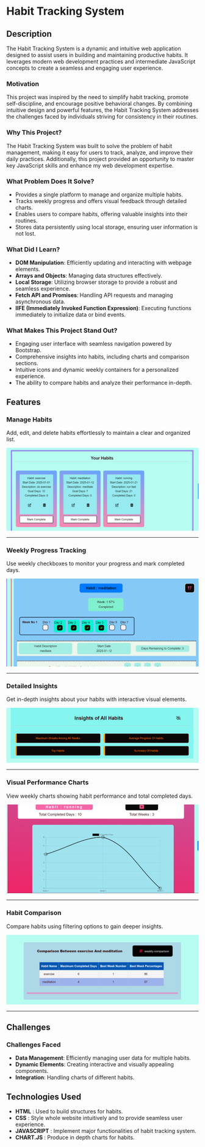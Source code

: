 # Habit Tracking System

## Description

The Habit Tracking System is a dynamic and intuitive web application designed to assist users in building and maintaining productive habits. It leverages modern web development practices and intermediate JavaScript concepts to create a seamless and engaging user experience.

### Motivation

This project was inspired by the need to simplify habit tracking, promote self-discipline, and encourage positive behavioral changes. By combining intuitive design and powerful features, the Habit Tracking System addresses the challenges faced by individuals striving for consistency in their routines.

### Why This Project?

The Habit Tracking System was built to solve the problem of habit management, making it easy for users to track, analyze, and improve their daily practices. Additionally, this project provided an opportunity to master key JavaScript skills and enhance my web development expertise.

### What Problem Does It Solve?

- Provides a single platform to manage and organize multiple habits.
- Tracks weekly progress and offers visual feedback through detailed charts.
- Enables users to compare habits, offering valuable insights into their routines.
- Stores data persistently using local storage, ensuring user information is not lost.

### What Did I Learn?

- **DOM Manipulation**: Efficiently updating and interacting with webpage elements.
- **Arrays and Objects**: Managing data structures effectively.
- **Local Storage**: Utilizing browser storage to provide a robust and seamless experience.
- **Fetch API and Promises**: Handling API requests and managing asynchronous data.
- **IIFE (Immediately Invoked Function Expression)**: Executing functions immediately to initialize data or bind events.

### What Makes This Project Stand Out?

- Engaging user interface with seamless navigation powered by Bootstrap.
- Comprehensive insights into habits, including charts and comparison sections.
- Intuitive icons and dynamic weekly containers for a personalized experience.
- The ability to compare habits and analyze their performance in-depth.

## Features

### Manage Habits
Add, edit, and delete habits effortlessly to maintain a clear and organized list.

![Cards displaying all habits](images/featuresImages/habit-cards.png)

---

### Weekly Progress Tracking
Use weekly checkboxes to monitor your progress and mark completed days.

![Weekly containers for each habit displaying checkboxes](images/featuresImages/habit-containers.png)

---

### Detailed Insights
Get in-depth insights about your habits with interactive visual elements.

![Insights Options](images/featuresImages/insights-section.png)

---

### Visual Performance Charts
View weekly charts showing habit performance and total completed days.

![Chart](images/featuresImages/chart.png)

---

### Habit Comparison
Compare habits using filtering options to gain deeper insights.

![Comparison Showcase](images/featuresImages/comparison.png)

---

## Challenges

### Challenges Faced
- **Data Management**: Efficiently managing user data for multiple habits.
- **Dynamic Elements**: Creating interactive and visually appealing components.
- **Integration**: Handling charts of different habits.

## Technologies Used
- **HTML** : Used to build structures for habits.
- **CSS** : Style whole website intuitively and to provide seamless user experience.
- **JAVASCRIPT** : Implement major functionalities of habit tracking system.
- **CHART.JS** : Produce in depth charts for habits.